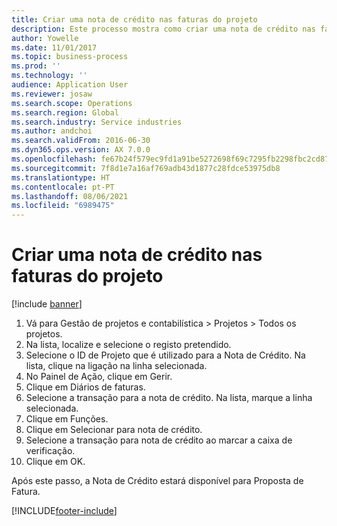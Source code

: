 ```yaml
---
title: Criar uma nota de crédito nas faturas do projeto
description: Este processo mostra como criar uma nota de crédito nas faturas do projeto que foram publicadas.
author: Yowelle
ms.date: 11/01/2017
ms.topic: business-process
ms.prod: ''
ms.technology: ''
audience: Application User
ms.reviewer: josaw
ms.search.scope: Operations
ms.search.region: Global
ms.search.industry: Service industries
ms.author: andchoi
ms.search.validFrom: 2016-06-30
ms.dyn365.ops.version: AX 7.0.0
ms.openlocfilehash: fe67b24f579ec9fd1a91be5272698f69c7295fb2298fbc2cd872f24a5858ce99
ms.sourcegitcommit: 7f8d1e7a16af769adb43d1877c28fdce53975db8
ms.translationtype: HT
ms.contentlocale: pt-PT
ms.lasthandoff: 08/06/2021
ms.locfileid: "6989475"
---
```

# <a name="create-a-credit-note-on-project-invoices"></a>Criar uma nota de crédito nas faturas do projeto

[!include [banner](../../includes/banner.md)]

1. Vá para Gestão de projetos e contabilística > Projetos > Todos os projetos. 
2. Na lista, localize e selecione o registo pretendido. 
3. Selecione o ID de Projeto que é utilizado para a Nota de Crédito. Na lista, clique na ligação na linha selecionada. 
4. No Painel de Ação, clique em Gerir. 
5. Clique em Diários de faturas. 
6. Selecione a transação para a nota de crédito. Na lista, marque a linha selecionada. 
7. Clique em Funções. 
8. Clique em Selecionar para nota de crédito. 
9. Selecione a transação para nota de crédito ao marcar a caixa de verificação.
10. Clique em OK. 

Após este passo, a Nota de Crédito estará disponível para Proposta de Fatura.


[!INCLUDE[footer-include](../../includes/footer-banner.md)]